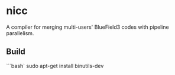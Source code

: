 # nicc

A compiler for merging multi-users' BlueField3 codes with pipeline parallelism.

## Build

```bash`
sudo apt-get install binutils-dev

```
